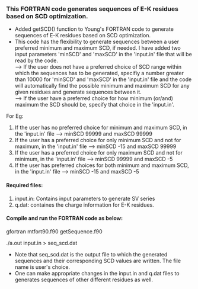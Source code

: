 ### This FORTRAN code generates sequences of E-K residues based on SCD optimization. 

* Added getSCD() function to Young's FORTRAN code to generate sequences of E-K residues based on SCD optimization.
* This code has the flexibility to generate sequences between a user preferred minimum and maximum SCD, if needed. I have added two input parameters 'minSCD' and 'maxSCD' in the 'input.in' file that will be read by the code.   
 --> If the user does not have a preferred choice of SCD range within which the sequences has to be generated, specifiy a number greater than 10000 for 'minSCD' and 'maxSCD' in the 'input.in' file and the code will automatically find the possible minimum and maximum SCD for any given residues and generate sequences between it.  
 --> If the user have a preferred choice for how minimum (or/and) maximum the SCD should be, specify that choice in the 'input.in'.
 
 For Eg:
 
 1) If the user has no preferred choice for minimum and maximum SCD, in the 'input.in' file --> minSCD 99999 and maxSCD 99999
 2) If the user has a preferred choice for only minimum SCD and not for maximum, in the 'input.in' file --> minSCD -15 and maxSCD 99999
 3) If the user has a preferred choice for only maximum SCD and not for minimum, in the 'input.in' file --> minSCD 99999 and maxSCD -5
 4) If the user has preferred choices for both minimum and maximum SCD, in the 'input.in' file --> minSCD -15 and maxSCD -5

#### Required files:

1) input.in: Contains input parameters to generate SV series
2) q.dat: containes the charge information for E-K residues.

#### Compile and run the FORTRAN code as below:

gfortran mtfort90.f90 getSequence.f90 

./a.out input.in > seq_scd.dat

* Note that seq_scd.dat is the output file to which the generated sequences and their corresponding SCD values are written. The file name is user's choice.
* One can make appropriate changes in the input.in and q.dat files to generates sequences of other different residues as well.
